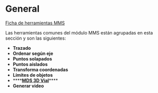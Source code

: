 # General

[Ficha de herramientas MMS](../fichas-de-herramientas/ficha-de-herramientas-mms.md)

Las herramientas comunes del módulo MMS están agrupadas en esta sección y son las siguientes:

* **Trazado**
* **Ordenar según eje**
* **Puntos solapados**
* **Puntos aislados**
* **Transforma coordenadas**
* **Límites de objetos**
* \*\*\*\*[**MDS 3D Vial**](mds-a-partir-de-datos-mms.md)\*\*\*\*
* **Generar video**

